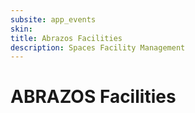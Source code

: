 ```yaml
---
subsite: app_events
skin:
title: Abrazos Facilities
description: Spaces Facility Management
---
```


# ABRAZOS Facilities
